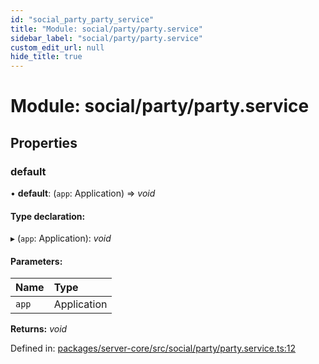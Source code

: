 ```yaml
---
id: "social_party_party_service"
title: "Module: social/party/party.service"
sidebar_label: "social/party/party.service"
custom_edit_url: null
hide_title: true
---
```


# Module: social/party/party.service

## Properties

### default

• **default**: (`app`: Application) => *void*

#### Type declaration:

▸ (`app`: Application): *void*

#### Parameters:

Name | Type |
:------ | :------ |
`app` | Application |

**Returns:** *void*

Defined in: [packages/server-core/src/social/party/party.service.ts:12](https://github.com/xr3ngine/xr3ngine/blob/77d12cea0/packages/server-core/src/social/party/party.service.ts#L12)

